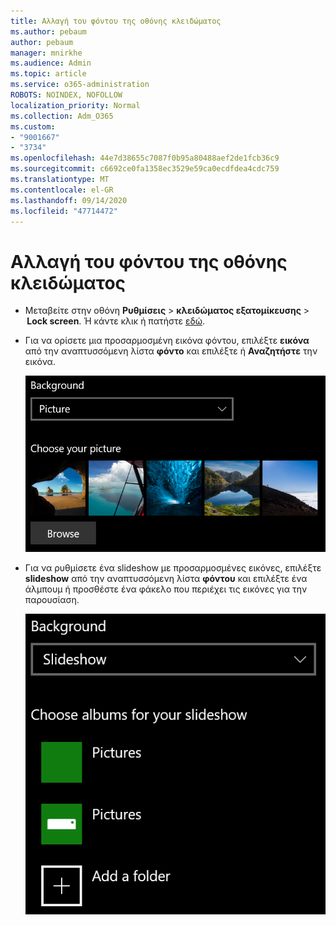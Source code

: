 ```yaml
---
title: Αλλαγή του φόντου της οθόνης κλειδώματος
ms.author: pebaum
author: pebaum
manager: mnirkhe
ms.audience: Admin
ms.topic: article
ms.service: o365-administration
ROBOTS: NOINDEX, NOFOLLOW
localization_priority: Normal
ms.collection: Adm_O365
ms.custom:
- "9001667"
- "3734"
ms.openlocfilehash: 44e7d38655c7087f0b95a80488aef2de1fcb36c9
ms.sourcegitcommit: c6692ce0fa1358ec3529e59ca0ecdfdea4cdc759
ms.translationtype: MT
ms.contentlocale: el-GR
ms.lasthandoff: 09/14/2020
ms.locfileid: "47714472"
---
```

# <a name="change-your-lock-screen-background"></a>Αλλαγή του φόντου της οθόνης κλειδώματος

- Μεταβείτε στην οθόνη **Ρυθμίσεις**  >  **κλειδώματος εξατομίκευσης**  >  **Lock screen**. Ή κάντε κλικ ή πατήστε [εδώ](ms-settings:lockscreen?activationSource=GetHelp).

- Για να ορίσετε μια προσαρμοσμένη εικόνα φόντου, επιλέξτε **εικόνα** από την αναπτυσσόμενη λίστα **φόντο** και επιλέξτε ή **Αναζητήστε** την εικόνα.

  ![Ορισμός μιας προσαρμοσμένης εικόνας φόντου.](media/set-custom-background-pic.png)

- Για να ρυθμίσετε ένα slideshow με προσαρμοσμένες εικόνες, επιλέξτε **slideshow** από την αναπτυσσόμενη λίστα **φόντου** και επιλέξτε ένα άλμπουμ ή προσθέστε ένα φάκελο που περιέχει τις εικόνες για την παρουσίαση.

  ![Ρύθμιση παρουσίασης προσαρμοσμένων εικόνων.](media/set-up-slideshow-background.png)
